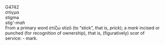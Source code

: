 <body>
  <p>G4742<br>  στίγμα  <br> stigma  <br><i>stig‘-mah </i><br>From a primary word   στίζω    stizō   (to “stick”, that is, <i>prick</i>); a <i>mark</i> incised or punched (for recognition of ownership), that is, (figuratively) <i>scar</i> of service: - mark.<br></p>
 </body>